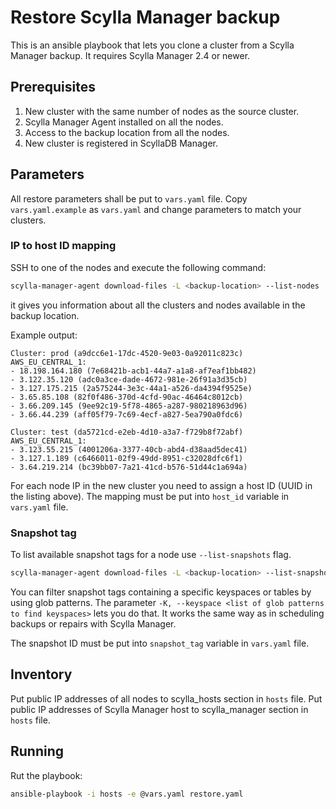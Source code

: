 # Restore Scylla Manager backup

This is an ansible playbook that lets you clone a cluster from a Scylla Manager backup.
It requires Scylla Manager 2.4 or newer.

## Prerequisites

1. New cluster with the same number of nodes as the source cluster.
1. Scylla Manager Agent installed on all the nodes.
1. Access to the backup location from all the nodes.
1. New cluster is registered in ScyllaDB Manager.


## Parameters

All restore parameters shall be put to `vars.yaml` file.
Copy `vars.yaml.example` as `vars.yaml` and change parameters to match your clusters. 

### IP to host ID mapping

SSH to one of the nodes and execute the following command:

```bash
scylla-manager-agent download-files -L <backup-location> --list-nodes
```

it gives you information about all the clusters and nodes available in the backup location.

Example output:

```
Cluster: prod (a9dcc6e1-17dc-4520-9e03-0a92011c823c)
AWS_EU_CENTRAL_1:
- 18.198.164.180 (7e68421b-acb1-44a7-a1a8-af7eaf1bb482)
- 3.122.35.120 (adc0a3ce-dade-4672-981e-26f91a3d35cb)
- 3.127.175.215 (2a575244-3e3c-44a1-a526-da4394f9525e)
- 3.65.85.108 (82f0f486-370d-4cfd-90ac-46464c8012cb)
- 3.66.209.145 (9ee92c19-5f78-4865-a287-980218963d96)
- 3.66.44.239 (aff05f79-7c69-4ecf-a827-5ea790a0fdc6)

Cluster: test (da5721cd-e2eb-4d10-a3a7-f729b8f72abf)
AWS_EU_CENTRAL_1:
- 3.123.55.215 (4001206a-3377-40cb-abd4-d38aad5dec41)
- 3.127.1.189 (c6466011-02f9-49dd-8951-c32028dfc6f1)
- 3.64.219.214 (bc39bb07-7a21-41cd-b576-51d44c1a694a)
```

For each node IP in the new cluster you need to assign a host ID (UUID in the listing above).
The mapping must be put into `host_id` variable in `vars.yaml` file.

### Snapshot tag

To list available snapshot tags for a node use `--list-snapshots` flag.

```bash
scylla-manager-agent download-files -L <backup-location> --list-snapshots -n <host-id>
```

You can filter snapshot tags containing a specific keyspaces or tables by using glob patterns.
The parameter `-K, --keyspace <list of glob patterns to find keyspaces>` lets you do that.
It works the same way as in scheduling backups or repairs with Scylla Manager.

The snapshot ID must be put into `snapshot_tag` variable in `vars.yaml` file.

## Inventory

Put public IP addresses of all nodes to scylla_hosts section in `hosts` file.
Put public IP addresses of Scylla Manager host to scylla_manager section in `hosts` file.

## Running

Rut the playbook:

```bash
ansible-playbook -i hosts -e @vars.yaml restore.yaml
```
